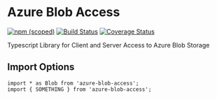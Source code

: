 # Azure Blob Access

[![npm (scoped)](https://img.shields.io/npm/v/@told/azure-blob-access.svg)](https://www.npmjs.com/package/@told/azure-blob-access)
[![Build Status](https://travis-ci.org/toldsoftware/azure-blob-access.svg?branch=master)](https://travis-ci.org/toldsoftware/azure-blob-access)
[![Coverage Status](https://coveralls.io/repos/github/toldsoftware/azure-blob-access/badge.svg)](https://coveralls.io/github/toldsoftware/azure-blob-access)

Typescript Library for Client and Server Access to Azure Blob Storage

## Import Options

    import * as Blob from 'azure-blob-access';
    import { SOMETHING } from 'azure-blob-access';